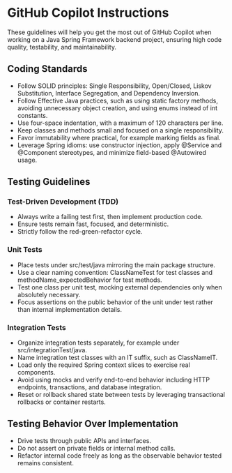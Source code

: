 # GitHub Copilot Instructions
These guidelines will help you get the most out of GitHub Copilot when working on a Java Spring Framework backend project, ensuring high code quality, testability, and maintainability.

## Coding Standards
- Follow SOLID principles: Single Responsibility, Open/Closed, Liskov Substitution, Interface Segregation, and Dependency Inversion.
- Follow Effective Java practices, such as using static factory methods, avoiding unnecessary object creation, and using enums instead of int constants.
- Use four-space indentation, with a maximum of 120 characters per line.
- Keep classes and methods small and focused on a single responsibility.
- Favor immutability where practical, for example marking fields as final.
- Leverage Spring idioms: use constructor injection, apply @Service and @Component stereotypes, and minimize field-based @Autowired usage.

## Testing Guidelines
### Test-Driven Development (TDD)
- Always write a failing test first, then implement production code.
- Ensure tests remain fast, focused, and deterministic.
- Strictly follow the red-green-refactor cycle.

### Unit Tests
- Place tests under src/test/java mirroring the main package structure.
- Use a clear naming convention: ClassNameTest for test classes and methodName_expectedBehavior for test methods.
- Test one class per unit test, mocking external dependencies only when absolutely necessary.
- Focus assertions on the public behavior of the unit under test rather than internal implementation details.

### Integration Tests
- Organize integration tests separately, for example under src/integrationTest/java.
- Name integration test classes with an IT suffix, such as ClassNameIT.
- Load only the required Spring context slices to exercise real components.
- Avoid using mocks and verify end-to-end behavior including HTTP endpoints, transactions, and database integration.
- Reset or rollback shared state between tests by leveraging transactional rollbacks or container restarts.

## Testing Behavior Over Implementation
- Drive tests through public APIs and interfaces.
- Do not assert on private fields or internal method calls.
- Refactor internal code freely as long as the observable behavior tested remains consistent.